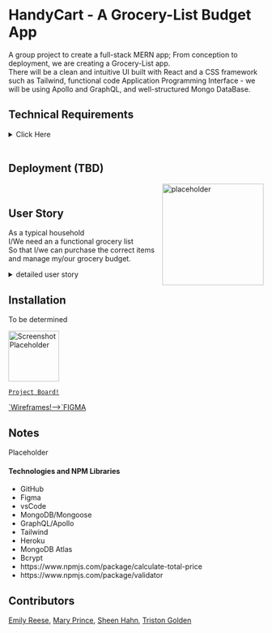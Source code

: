 # HandyCart - A Grocery-List Budget App

A group project to create a full-stack MERN app; From conception to deployment, we are creating a Grocery-List app.
<br>
There will be a clean and intuitive UI built with React and a CSS framework such as Tailwind, functional code Application Programming Interface - we will be using Apollo and GraphQL, and well-structured Mongo DataBase.
<br>



## Technical Requirements
<details>
<summary>
Click Here
</summary>
<p>
<ol>
<li>React (to confirm, React Router is required)</li>
<li> Database of some kind (MongoDB preferred, if MySQL, must demonstrate why it's needed)</li>
<li> ODM / ORM usage</li>
<li> Some way to pass data via API (GraphQL preferred, Express API is acceptable)</li>
<li> Some state management (Hooks || Context API || Redux)</li>
<li> CSS Library</li>
<li> 2 new technologies of any kind (can be npm pagkages)</li>
<li> Must be deployed (Heroku or any deployment service of your choice)</li>
<li>Authentication w/ JWT (nice-to-have) </li>
<li> PWA (optional)</li>
<li> Payment processing (optional)</li>
</ol>
</p>
</details>
<br>




## Deployment (TBD)


<a href="placeholder.com"><img align="right" img src="placeholder" width="200px" alt="placeholder"></a><br>

## User Story


As a typical household <br>
I/We need an a functional grocery list<br>
So that I/we can purchase the correct items and manage my/our grocery budget.<br>

<details><summary>detailed user story</summary>
When I open the app for the first time, I am greeted with the option to either log in or sign up
Sign up with email, first name, last name, and password
After signing up, I am automatically logged in. 

After I am logged in, I am shown my profile.
My profile will show 
User Header
Active groups
Option to create new group
When I select a group
I am shown 
Name of the list
Participants of that list
All the items in that list
Option to close an item (mark as purchased)
Option to remove item
One list item will show
Item name
Item price
Option to reset purchase state of all items on list with one button
Option to clear list
Remaining Balance on bottom right
When clicked, I am shown
Total Budget (can be edited)
Total price  (cannot be edited)
Remaining Balance (Cannot be edited)
Option to add an item
When selected, prompt user to enter new item details (preferably in a modal)
When modal is open, has suggestions based on previous lists
When modal is open, have the option to close it and cancel new item at any time
Option to close list
When I select new list 
Add other members
Show an empty new list with other members added


</details>



## Installation
To be determined


<img src="screenshot placeholder" width="100" alt="Screenshot Placeholder"><br>

<a href="https://github.com/EmiReese/mern-app/projects/2">`Project Board!`</a>

<a href="https://www.figma.com/file/rwryU0NRq1MrNWRYGCwGJG/Untitled?node-id=0%3A1">
`Wireframes!-->`FIGMA</a>


## Notes
Placeholder

#### Technologies and NPM Libraries
<ul>
  <li>GitHub</li>
  <li>Figma</li>
  <li>vsCode</li>
  <li>MongoDB/Mongoose</li>
  <li>GraphQL/Apollo</li>
  <li>Tailwind</li>
  <li>Heroku</li>
  <li>MongoDB Atlas</li>
  <li>Bcrypt</li>
  <li>https://www.npmjs.com/package/calculate-total-price</li>
    <li>https://www.npmjs.com/package/validator</li>

 </ul>

## Contributors
<a href="https://github.com/EmiReese">Emily Reese</a>, <a href="https://github.com/Cheez0id">Mary Prince</a>, <a href="https://github.com/jhahnsheen">Sheen Hahn</a>, <a href="https://github.com/TGolden95">Triston Golden</a>

